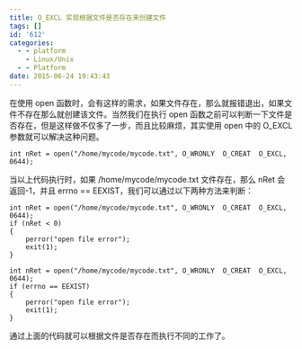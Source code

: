 ```yaml
---
title: O_EXCL 实现根据文件是否存在来创建文件
tags: []
id: '612'
categories:
  - - platform
    - Linux/Unix
  - - Platform
date: 2015-06-24 19:43:43
---
```


在使用 open 函数时，会有这样的需求，如果文件存在，那么就报错退出，如果文件不存在那么就创建该文件。当然我们在执行 open 函数之前可以判断一下文件是否存在，但是这样做不仅多了一步，而且比较麻烦，其实使用 open 中的 O\_EXCL 参数就可以解决这种问题。
<!-- more -->
```
int nRet = open("/home/mycode/mycode.txt", O_WRONLY  O_CREAT  O_EXCL, 0644);
```

当以上代码执行时，如果 /home/mycode/mycode.txt 文件存在，那么 nRet 会返回-1，并且 errno == EEXIST，我们可以通过以下两种方法来判断：

```
int nRet = open("/home/mycode/mycode.txt", O_WRONLY  O_CREAT  O_EXCL, 0644);
if (nRet < 0)
{
    perror("open file error");
    exit(1);
}
```

```
int nRet = open("/home/mycode/mycode.txt", O_WRONLY  O_CREAT  O_EXCL, 0644);
if (errno == EEXIST)
{
    perror("open file error");
    exit(1);
}
```

通过上面的代码就可以根据文件是否存在而执行不同的工作了。